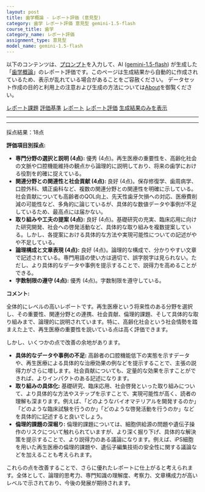 ```yaml
---
layout: post
title: 歯学概論 - レポート評価 (意見型)
category: 歯学 レポート評価 意見型 gemini-1.5-flash
course_title: 歯学
category_name: レポート評価
assignment_type: 意見型
model_name: gemini-1.5-flash
---
```


以下のコンテンツは、[プロンプト](http://127.0.0.1:8000/generated/歯学/gemini-1.5-flash/prompt_レポート評価-意見型.md)を入力して、AI ([gemini-1.5-flash](contents/gemini-1.5-flash)) が生成した「[歯学概論](/contents/歯学/)」のレポート評価です。このページは生成結果から自動的に作成されているため、表示が乱れている場合があることをご容赦ください。
データセット作成の目的と利用上の注意および生成の方法については[About](/About)を御覧ください。

[レポート課題](../レポート課題-意見型)
[評価基準](../評価基準-意見型)
[レポート](../レポート-意見型)
[レポート評価](../レポート評価-意見型)
[生成結果のみを表示](http://127.0.0.1:8000/generated/歯学/gemini-1.5-flash/レポート評価-意見型.md)
  

***
***
  
採点結果：18点

**評価項目別採点:**

* **専門分野の選択と説明 (4点):** 優秀 (4点)。再生医療の重要性を、高齢化社会の文脈や口腔機能維持の観点から論理的に説明しており、将来の歯学における役割を的確に捉えている。
* **関連分野との関連性と社会貢献 (4点):** 良好 (4点)。保存修復学、歯周病学、口腔外科、矯正歯科など、複数の関連分野との関連性を明確に示している。社会貢献についても高齢者のQOL向上、先天性歯牙欠損への対応、医療費削減の可能性など、多角的に論じているが、具体的な数値データや事例が不足しているため、最高点には届かない。
* **取り組みや工夫の提案 (4点):** 良好 (4点)。基礎研究の充実、臨床応用に向けた研究開発、社会への啓発活動など、具体的な取り組みを複数提案している。しかし、各提案における具体的な方法や実現可能性についての記述がやや不足している。
* **論理構成と文章表現 (4点):** 良好 (4点)。論理的な構成で、分かりやすい文章で記述されている。専門用語の使い方は適切で、誤字脱字は見られない。ただし、より具体的なデータや事例を提示することで、説得力を高めることができる。
* **字数制限の遵守 (4点):** 優秀 (4点)。字数制限を遵守している。


**コメント:**

全体的にレベルの高いレポートです。再生医療という将来性のある分野を選択し、その重要性、関連分野との連携、社会貢献、倫理的課題、そして具体的な取り組みまで、論理的に説明されています。特に、高齢化社会という社会情勢を踏まえた上で、再生医療の重要性を説いている点は高く評価できます。

しかし、いくつかの点で改善の余地があります。

* **具体的なデータや事例の不足:** 高齢者の口腔機能低下の実態を示すデータや、再生医療による具体的な治療効果の例などを提示することで、主張の説得力がさらに増します。社会貢献についても、定量的な効果を示すことができれば、よりインパクトのある記述になります。
* **取り組みの具体化:**  基礎研究、臨床応用、社会啓発といった取り組みについて、より具体的な方法やステップを示すことで、実現可能性が高く、読者の理解も深まります。例えば、「どのようなバイオマテリアルを開発するのか」「どのような臨床試験を行うのか」「どのような啓発活動を行うのか」などを具体的に記述すると良いでしょう。
* **倫理的課題の深堀り:** 倫理的課題については、細胞供給源の問題や遺伝子操作のリスクについて触れられていますが、より深く掘り下げ、具体的な解決策を提示することで、より説得力のある議論になります。例えば、iPS細胞を用いた再生医療の倫理的課題や、遺伝子編集技術の安全性に関する議論などを加えることも考えられます。


これらの点を改善することで、さらに優れたレポートに仕上がると考えられます。全体として、論理的思考力、専門知識の理解度、考察力、文章構成力が高いレベルで示されており、今後の発展が期待されます。
